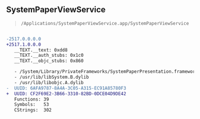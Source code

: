 ## SystemPaperViewService

> `/Applications/SystemPaperViewService.app/SystemPaperViewService`

```diff

-2517.0.0.0.0
+2517.1.0.0.0
   __TEXT.__text: 0xdd8
   __TEXT.__auth_stubs: 0x1c0
   __TEXT.__objc_stubs: 0x860

   - /System/Library/PrivateFrameworks/SystemPaperPresentation.framework/SystemPaperPresentation
   - /usr/lib/libSystem.B.dylib
   - /usr/lib/libobjc.A.dylib
-  UUID: 6AFA9787-8A4A-3C05-A315-EC91A85780F3
+  UUID: CF2F69E2-3B66-3310-82BD-0DCE04D9DE42
   Functions: 39
   Symbols:   53
   CStrings:  302

```
